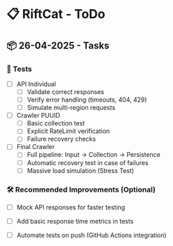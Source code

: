# 📋 RiftCat - ToDo

## 📦 26-04-2025 - Tasks

### 🧪 Tests
- [ ] API Individual
  - [ ] Validate correct responses
  - [ ] Verify error handling (timeouts, 404, 429)
  - [ ] Simulate multi-region requests
- [ ] Crawler PUUID
  - [ ] Basic collection test
  - [ ] Explicit RateLimit verification
  - [ ] Failure recovery checks
- [ ] Final Crawler
  - [ ] Full pipeline: Input -> Collection -> Persistence
  - [ ] Automatic recovery test in case of failures
  - [ ] Massive load simulation (Stress Test)

### 🛠️ Recommended Improvements (Optional)
- [ ] Mock API responses for faster testing
- [ ] Add basic response time metrics in tests
- [ ] Automate tests on push (GitHub Actions integration)

